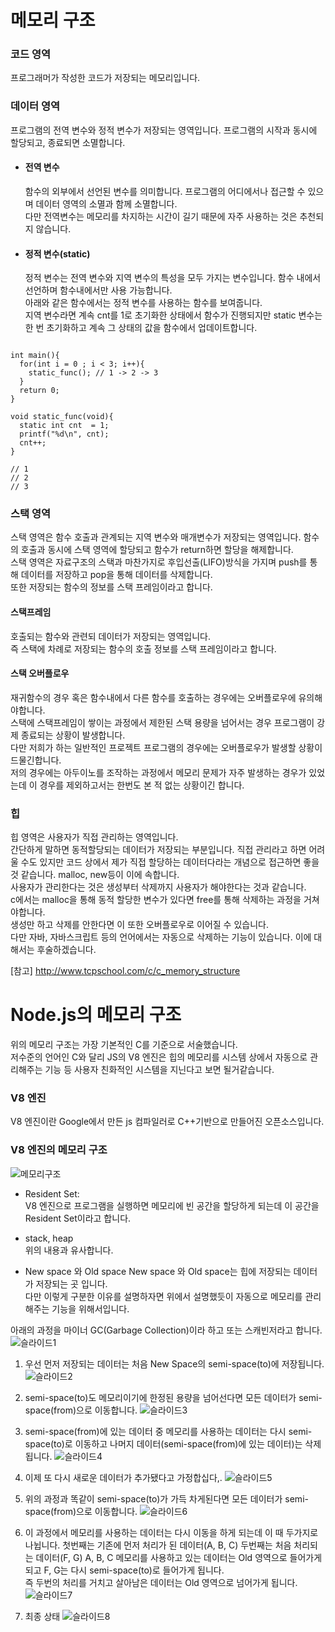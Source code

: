 # 메모리 구조

### 코드 영역

프로그래머가 작성한 코드가 저장되는 메모리입니다.

### 데이터 영역

프로그램의 전역 변수와 정적 변수가 저장되는 영역입니다.
프로그램의 시작과 동시에 할당되고, 종료되면 소멸합니다.

- #### 전역 변수

  함수의 외부에서 선언된 변수를 의미합니다.
  프로그램의 어디에서나 접근할 수 있으며 데이터 영역의 소멸과 함께 소멸합니다. <br>다만 전역변수는 메모리를 차지하는 시간이 길기 때문에 자주 사용하는 것은 추천되지 않습니다.

- #### 정적 변수(static)
  정적 변수는 전역 변수와 지역 변수의 특성을 모두 가지는 변수입니다. 함수 내에서 선언하며 함수내에서만 사용 가능합니다.<br>
  아래와 같은 함수에서는 정적 변수를 사용하는 함수를 보여줍니다.<br>
  지역 변수라면 계속 cnt를 1로 초기화한 상태에서 함수가 진행되지만 static 변수는 한 번 초기화하고 계속 그 상태의 값을 함수에서 업데이트합니다.

```

int main(){
  for(int i = 0 ; i < 3; i++){
    static_func(); // 1 -> 2 -> 3
  }
  return 0;
}

void static_func(void){
  static int cnt  = 1;
  printf("%d\n", cnt);
  cnt++;
}

// 1
// 2
// 3
```

### 스택 영역

스택 영역은 함수 호출과 관계되는 지역 변수와 매개변수가 저장되는 영역입니다. 함수의 호출과 동시에 스택 영역에 할당되고 함수가 return하면 할당을 해제합니다.<br>
스택 영역은 자료구조의 스택과 마찬가지로 후입선출(LIFO)방식을 가지며 push를 통해 데이터를 저장하고 pop을 통해 데이터를 삭제합니다.
<br> 또한 저장되는 함수의 정보를 스택 프레임이라고 합니다.

#### 스택프레임

호출되는 함수와 관련되 데이터가 저장되는 영역입니다.<br> 즉 스택에 차례로 저장되는 함수의 호출 정보를 스택 프레임이라고 합니다.

#### 스택 오버플로우

재귀함수의 경우 혹은 함수내에서 다른 함수를 호출하는 경우에는 오버플로우에 유의해야합니다.<br>
스택에 스택프레임이 쌓이는 과정에서 제한된 스택 용량을 넘어서는 경우 프로그램이 강제 종료되는 상황이 발생합니다.
<br> 다만 저희가 하는 일반적인 프로젝트 프로그램의 경우에는 오버플로우가 발생할 상황이 드물긴합니다.<br>
저의 경우에는 아두이노를 조작하는 과정에서 메모리 문제가 자주 발생하는 경우가 있었는데 이 경우를 제외하고서는 한번도 본 적 없는 상황이긴 합니다.

### 힙

힙 영역은 사용자가 직접 관리하는 영역입니다.
<br> 간단하게 말하면 동적할당되는 데이터가 저장되는 부분입니다. 직접 관리라고 하면 어려울 수도 있지만 코드 상에서 제가 직접 할당하는 데이터다라는 개념으로 접근하면 좋을 것 같습니다.
malloc, new등이 이에 속합니다.
<br> 사용자가 관리한다는 것은 생성부터 삭제까지 사용자가 해야한다는 것과 같습니다.<br> c에서는 malloc을 통해 동적 할당한 변수가 있다면 free를 통해 삭제하는 과정을 거쳐야합니다. <br>생성만 하고 삭제를 안한다면 이 또한 오버플로우로 이어질 수 있습니다.
<br> 다만 자바, 자바스크립트 등의 언어에서는 자동으로 삭제하는 기능이 있습니다. 이에 대해서는 후술하겠습니다.

[참고] http://www.tcpschool.com/c/c_memory_structure

# Node.js의 메모리 구조

위의 메모리 구조는 가장 기본적인 C를 기준으로 서술했습니다. <br>저수준의 언어인 C와 달리 JS의 V8 엔진은 힙의 메모리를 시스템 상에서 자동으로 관리해주는 기능 등 사용자 친화적인 시스템을 지닌다고 보면 될거같습니다.

### V8 엔진

V8 엔진이란 Google에서 만든 js 컴파일러로 C++기반으로 만들어진 오픈소스입니다.<br>

### V8 엔진의 메모리 구조

![메모리구조](https://github.com/twoo1999/BoostCampStudy/assets/125804293/8342796d-5736-415d-88b7-82483298f112)

- Resident Set:<br>
  V8 엔진으로 프로그램을 실행하면 메모리에 빈 공간을 할당하게 되는데 이 공간을 Resident Set이라고 합니다.

- stack, heap<br>
  위의 내용과 유사합니다.

- New space 와 Old space
  New space 와 Old space는 힙에 저장되는 데이터가 저장되는 곳 입니다.
  <br> 다만 이렇게 구분한 이유를 설명하자면 위에서 설명했듯이 자동으로 메모리를 관리해주는 기능을 위해서입니다.

아래의 과정을 마이너 GC(Garbage Collection)이라 하고 또는 스캐빈저라고 합니다.
![슬라이드1](https://github.com/twoo1999/BoostCampStudy/assets/125804293/9c756221-22ee-4278-93cd-12d248f6c57e)

1. 우선 먼저 저장되는 데이터는 처음 New Space의 semi-space(to)에 저장됩니다.
   ![슬라이드2](https://github.com/twoo1999/BoostCampStudy/assets/125804293/e0c305d5-025c-40e4-a9c5-298289c7ca45)

2. semi-space(to)도 메모리이기에 한정된 용량을 넘어선다면 모든 데이터가 semi-space(from)으로 이동합니다.
   ![슬라이드3](https://github.com/twoo1999/BoostCampStudy/assets/125804293/d36beaca-5777-450b-8105-64c4fc16ad07)

3. semi-space(from)에 있는 데이터 중 메모리를 사용하는 데이터는 다시 semi-space(to)로 이동하고 나머지 데이터(semi-space(from)에 있는 데이터)는 삭제됩니다.
   ![슬라이드4](https://github.com/twoo1999/BoostCampStudy/assets/125804293/9a489efa-a3f3-460c-ac00-a8a3ff48cc62)

4. 이제 또 다시 새로운 데이터가 추가됐다고 가정합십다,.
   ![슬라이드5](https://github.com/twoo1999/BoostCampStudy/assets/125804293/4884a158-1d34-4b3d-bebc-2346201dd751)

5. 위의 과정과 똑같이 semi-space(to)가 가득 차게된다면 모든 데이터가 semi-space(from)으로 이동합니다.
   ![슬라이드6](https://github.com/twoo1999/BoostCampStudy/assets/125804293/8354e18d-3e2e-478e-8b72-60fe7dd88286)

6. 이 과정에서 메모리를 사용하는 데이터는 다시 이동을 하게 되는데 이 때 두가지로 나뉩니다. 첫번째는 기존에 먼저 처리가 된 데이터(A, B, C) 두번째는 처음 처리되는 데이터(F, G) A, B, C 메모리를 사용하고 있는 데이터는 Old 영역으로 들어가게 되고 F, G는 다시 semi-space(to)로 들어가게 됩니다.
   <br> 즉 두번의 처리를 거치고 살아남은 데이터는 Old 영역으로 넘어가게 됩니다.
   ![슬라이드7](https://github.com/twoo1999/BoostCampStudy/assets/125804293/d19e2bdd-653c-48da-adb0-f8adedd807fa)

7. 최종 상태
   ![슬라이드8](https://github.com/twoo1999/BoostCampStudy/assets/125804293/c83fb4c5-234b-44ef-bf94-44a04944ff8a)

